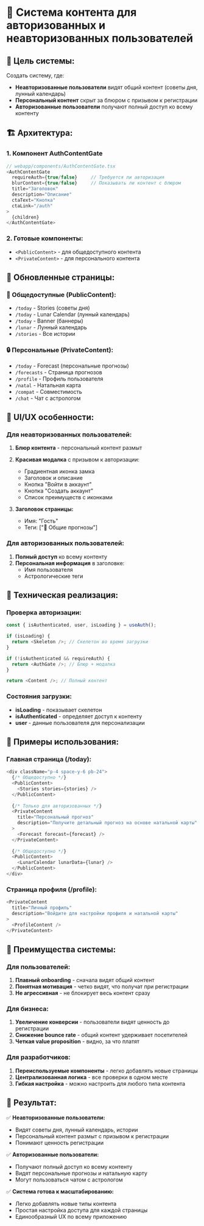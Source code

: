 # 🔐 Система контента для авторизованных и неавторизованных пользователей

## 🎯 **Цель системы:**

Создать систему, где:
- **Неавторизованные пользователи** видят общий контент (советы дня, лунный календарь)
- **Персональный контент** скрыт за блюром с призывом к регистрации
- **Авторизованные пользователи** получают полный доступ ко всему контенту

## 🏗️ **Архитектура:**

### **1. Компонент AuthContentGate**
```typescript
// webapp/components/AuthContentGate.tsx
<AuthContentGate 
  requireAuth={true/false}     // Требуется ли авторизация
  blurContent={true/false}     // Показывать ли контент с блюром
  title="Заголовок"
  description="Описание"
  ctaText="Кнопка"
  ctaLink="/auth"
>
  {children}
</AuthContentGate>
```

### **2. Готовые компоненты:**
- `<PublicContent>` - для общедоступного контента
- `<PrivateContent>` - для персонального контента

## 📄 **Обновленные страницы:**

### **🌟 Общедоступные (PublicContent):**
- `/today` - Stories (советы дня) 
- `/today` - Lunar Calendar (лунный календарь)
- `/today` - Banner (баннеры)
- `/lunar` - Лунный календарь
- `/stories` - Все истории

### **🔒 Персональные (PrivateContent):**
- `/today` - Forecast (персональные прогнозы)
- `/forecasts` - Страница прогнозов
- `/profile` - Профиль пользователя
- `/natal` - Натальная карта
- `/compat` - Совместимость
- `/chat` - Чат с астрологом

## 🎨 **UI/UX особенности:**

### **Для неавторизованных пользователей:**
1. **Блюр контента** - персональный контент размыт
2. **Красивая модалка** с призывом к авторизации:
   - Градиентная иконка замка
   - Заголовок и описание
   - Кнопка "Войти в аккаунт"
   - Кнопка "Создать аккаунт"
   - Список преимуществ с иконками

3. **Заголовок страницы:**
   - Имя: "Гость"
   - Теги: ["🌟 Общие прогнозы"]

### **Для авторизованных пользователей:**
1. **Полный доступ** ко всему контенту
2. **Персональная информация** в заголовке:
   - Имя пользователя
   - Астрологические теги

## 🔧 **Техническая реализация:**

### **Проверка авторизации:**
```typescript
const { isAuthenticated, user, isLoading } = useAuth();

if (isLoading) {
  return <Skeleton />; // Скелетон во время загрузки
}

if (!isAuthenticated && requireAuth) {
  return <AuthGate />; // Блюр + модалка
}

return <Content />; // Полный контент
```

### **Состояния загрузки:**
- **isLoading** - показывает скелетон
- **isAuthenticated** - определяет доступ к контенту
- **user** - данные пользователя для персонализации

## 📱 **Примеры использования:**

### **Главная страница (/today):**
```typescript
<div className="p-4 space-y-6 pb-24">
  {/* Общедоступно */}
  <PublicContent>
    <Stories stories={stories} />
  </PublicContent>
  
  {/* Только для авторизованных */}
  <PrivateContent
    title="Персональный прогноз"
    description="Получите детальный прогноз на основе натальной карты"
  >
    <Forecast forecast={forecast} />
  </PrivateContent>
  
  {/* Общедоступно */}
  <PublicContent>
    <LunarCalendar lunarData={lunar} />
  </PublicContent>
</div>
```

### **Страница профиля (/profile):**
```typescript
<PrivateContent
  title="Личный профиль"
  description="Войдите для настройки профиля и натальной карты"
>
  <ProfileContent />
</PrivateContent>
```

## 🚀 **Преимущества системы:**

### **Для пользователей:**
1. **Плавный onboarding** - сначала видят общий контент
2. **Понятная мотивация** - четко видят, что получат при регистрации
3. **Не агрессивная** - не блокирует весь контент сразу

### **Для бизнеса:**
1. **Увеличение конверсии** - пользователи видят ценность до регистрации
2. **Снижение bounce rate** - общий контент удерживает посетителей
3. **Четкая value proposition** - видно, за что платят

### **Для разработчиков:**
1. **Переиспользуемые компоненты** - легко добавлять новые страницы
2. **Централизованная логика** - все проверки в одном месте
3. **Гибкая настройка** - можно настроить для любого типа контента

## 🎯 **Результат:**

✅ **Неавторизованные пользователи:**
- Видят советы дня, лунный календарь, истории
- Персональный контент размыт с призывом к регистрации
- Понимают ценность регистрации

✅ **Авторизованные пользователи:**
- Получают полный доступ ко всему контенту
- Видят персональные прогнозы и натальную карту
- Могут пользоваться чатом с астрологом

✅ **Система готова к масштабированию:**
- Легко добавлять новые типы контента
- Простая настройка доступа для каждой страницы
- Единообразный UX по всему приложению


